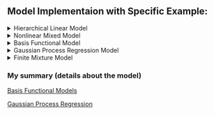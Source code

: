 ## Model Implementaion with Specific Example:

<details>
<summary>Hierarchical Linear Model</summary>

### Model
- $y_j \sim \mathbb{R}^{n_j}$ : observation vector
- $X_j \sim \mathbb{R}^{n_j \times d}$ : design matrix 
- $\beta_j\in \mathbb{R}^d$ : subject-specific random effects
- $j=1, \ldots, m$ : subject index

<div align="center">

$$y_j \sim \text{N}_{n_j}(X_j\beta_j,\ \sigma^2 I_n)$$

$$\beta_j \sim \text{N} (\mu_\beta,\ \sigma_\beta)$$
</div>
where $\sigma^2>0$, $\mu_\beta \in \mathbb{R}^d$, and $\Sigma_\beta \in \mathbb{R}^{d\times d}$ (positive definite)

### Priors

<div align="center">

$$\mu_\beta \sim \text{N}_d(\xi,\ \Omega),$$

$$\sigma^2 \sim \text{Inv-}\chi^2(\nu,\ \tau^2),$$

$$\Sigma_\beta \sim \text{Inv-Wishart}_\rho(\Psi^{-1})$$
</div>


</details>


<details>
<summary>Nonlinear Mixed Model </summary>

### Model 

<div align="center">

$$y_{ij} = \frac{\beta_1 + u_i}{ 1+\exp [-(\text{AGE}_{ij} - \beta_2)/\beta_3 ] },$$

$$u_i \sim \text{N}(0,\ \tau^2),$$

$$\epsilon_{ij} \sim \text{N}(0,\ \sigma^2)$$
</div>

### Priors

<div align="center">

$$p(\tau)\propto 1$$
</div>


</details>


<details>
<summary>Basis Functional Model </summary>

### Model 

<div align="center">

$$y_i = \sin^3(2\pi x_i^3) + \epsilon_i,$$

$$\epsilon_i \sim \text{N}(0,\ 0.1^2)$$
</div>

Let $x_i = (2i-1)/1000,\ i=1, \ldots, n$ with $n=500$

(a) Use **truncated power basis** with fixed $L=11$ interior uniform knots

(b) Use **polynomial radial basis** with fixed $L=11$ interior uniform knots

(c) Use **B-Spline basis** with fixed $L=11$ interior uniform knots

(d) Use **B-Spline basis** with $L\sim \text{Pois}(1)$, put the $g$-prior on the coefficents $\beta_H$ with $g=n, 



</details>

<details>
<summary>Gaussian Process Regression Model </summary>

### Model 
<div align="center">

$$y_i = \mu(x_i) + \epsilon_i,$$

$$\epsilon_i \sim \text{N}(0,\ \sigma^2)$$
</div>

where $x_i \in \mathbb{R}^p$

### Priors
<div align="center">

$$\mu \sim \text{GP}(0,\ k),$$

$$k(x,\ x') = \tau^2 \exp\left(-\frac{(x-x')^2}{l^2} \right),$$

$$\log(\sigma^2) \propto 1$$
</div>


</details>


<details>

<summary>Finite Mixture Model </summary>

### Model 
Univariate location-scale mixture of Gaussians

<div align="center">

$$y_i\, |\, z_i \sim \text{N}(\mu_{z_i},\ \tau_{z_i}^2),$$

$$\text{P}(z_i=h) = \pi_h, \quad i=1, \ldots, n$$
</div>

### Priors
<div align="center">

$$(\pi_1,\ldots, \pi_H)\sim \text{Dirichlet}(a,\ldots, a),$$

$$\mu_h\,|\,\tau_h^2 \sim \text{N}(\mu_0,\ \kappa \tau_h^2),$$

$$\tau_h^2 \sim \text{Inv-Gamma}(a_\tau,\ b_\tau),\quad h=1, \ldots, H$$
</div>
</details>


### My summary (details about the model)
[Basis Functional Models](https://www.notion.so/CH20-Basis-Functional-Model-185b7c93b7cc41d8aceecd66caf906a4)

[Gaussian Process Regression](https://www.notion.so/CH21-Gaussian-Process-Models-bd6f9e86ec9d4060960e138ff57fda0d)


